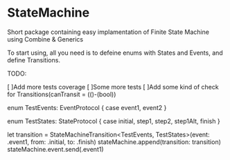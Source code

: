# StateMachine

Short package containing easy implamentation of Finite State Machine using Combine & Generics

To start using, all you need is to defeine enums with States and Events, and define Transitions. 

TODO:

[ ]Add more tests coverage
[ ]Some more tests
[ ]Add some kind of check for Transitions(canTransit = (()-(bool))

enum TestEvents: EventProtocol {
  case event1, event2
}

enum TestStates: StateProtocol {
  case initial, step1, step2, step1Alt, finish
}


let transition = StateMachineTransition<TestEvents, TestStates>(event: .event1, from: .initial, to: .finish)
stateMachine.append(transition: transition)
stateMachine.event.send(.event1)
